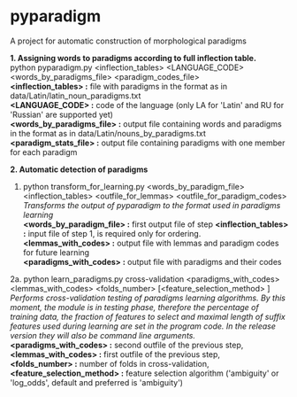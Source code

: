 # pyparadigm
A project for automatic construction of morphological paradigms

**1. Assigning words to paradigms according to full inflection table.**  
python pyparadigm.py &lt;inflection_tables&gt;  &lt;LANGUAGE_CODE&gt;  &lt;words_by_paradigms_file&gt;  &lt;paradigm_codes_file&gt;   
**&lt;inflection_tables&gt; :** file with paradigms in the format as in data/Latin/latin_noun_paradigms.txt  
**&lt;LANGUAGE_CODE&gt; :** code of the language (only LA for 'Latin' and RU for 'Russian' are supported yet)  
**&lt;words_by_paradigms_file&gt; :** output file containing words and paradigms in the format as in data/Latin/nouns_by_paradigms.txt  
**&lt;paradigm_stats_file&gt; :** output file containing paradigms with one member for each paradigm

**2. Automatic detection of paradigms**  
1. python transform_for_learning.py &lt;words_by_paradigm_file&gt;  &lt;inflection_tables&gt;  &lt;outfile_for_lemmas&gt;  &lt;outfile_for_paradigm_codes&gt;    
   *Transforms the output of pyparadigm to the format used in paradigms learning*  
   **&lt;words_by_paradigm_file&gt; :** first output file of step    **&lt;inflection_tables&gt; :** input file of step 1, is required only for ordering.  
   **&lt;lemmas_with_codes&gt; :** output file with lemmas and paradigm codes for future learning  
   **&lt;paradigms_with_codes&gt; :** output file with paradigms and their codes

2a. python learn_paradigms.py cross-validation &lt;paradigms_with_codes&gt;  &lt;lemmas_with_codes&gt;  &lt;folds_number&gt;  [&lt;feature_selection_method&gt; ]  
   *Performs cross-validation testing of paradigms learning algorithms. By this moment, the module is in testing phase, therefore the percentage of training data, the fraction of features to select and maximal length of suffix features used during learning are set in the program code. In the release version they will also be command line arguments.*  
   **&lt;paradigms_with_codes&gt; :** second outfile of the previous step,  
   **&lt;lemmas_with_codes&gt; :** first outfile of the previous step,  
   **&lt;folds_number&gt; :** number of folds in cross-validation,  
   **&lt;feature_selection_method&gt; :** feature selection algorithm ('ambiguity' or 'log_odds', default and preferred is 'ambiguity')
